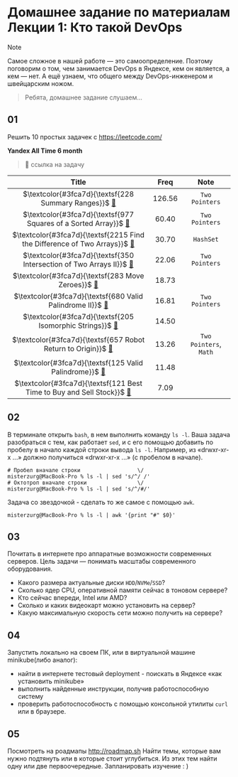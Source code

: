# Домашнее задание по материалам Лекции 1: Кто такой DevOps
> [!NOTE]
> Самое сложное в нашей работе — это самоопределение. Поэтому поговорим о том, чем занимается DevOps в Яндексе, кем он является, а кем — нет. А ещё узнаем, что общего между DevOps-инженером и швейцарским ножом.

> Ребята, домашнее задание слушаем...

## 01 
Решить 10 простых задачек с https://leetcode.com/

**Yandex All Time 6 month**
> 🔗 ссылка на задачу

|                                                                    Title                                                                     |  Freq  |          Note          |
|:--------------------------------------------------------------------------------------------------------------------------------------------:|:------:|:----------------------:|
|                    $\textcolor{#3fca7d}{\textsf{228 Summary Ranges}}$ [🔗](https://leetcode.com/problems/summary-ranges)                     | 126.56 |     `Two Pointers`     |
|         $\textcolor{#3fca7d}{\textsf{977 Squares of a Sorted Array}}$ [🔗](https://leetcode.com/problems/squares-of-a-sorted-array)          | 60.40  |     `Two Pointers`     |
| $\textcolor{#3fca7d}{\textsf{2215 Find the Difference of Two Arrays}}$ [🔗](https://leetcode.com/problems/find-the-difference-of-two-arrays) | 30.70  |       `HashSet`        |
|     $\textcolor{#3fca7d}{\textsf{350	Intersection of Two Arrays II}}$ [🔗](https://leetcode.com/problems/intersection-of-two-arrays-ii)      | 22.06  |     `Two Pointers`     |
|              $\textcolor{#3fca7d}{\textsf{283 Move Zeroes}}$ [🔗](https://leetcode.com/problems/move-zeroes) 		                        | 18.73  |                        |
|              $\textcolor{#3fca7d}{\textsf{680 Valid Palindrome II}}$ [🔗](https://leetcode.com/problems/valid-palindrome-ii) 	            | 16.81  |     `Two Pointers`     |
|                $\textcolor{#3fca7d}{\textsf{205 Isomorphic Strings}}$ [🔗](https://leetcode.com/problems/isomorphic-strings)                 | 14.50  |                        |
|           $\textcolor{#3fca7d}{\textsf{657 Robot Return to Origin}}$ [🔗](https://leetcode.com/problems/robot-return-to-origin   )           | 13.26  | `Two Pointers`, `Math` |
|                $\textcolor{#3fca7d}{\textsf{125 Valid Palindrome}}$ [🔗](https://leetcode.com/problems/valid-palindrome     )                | 11.48  |                        |
|   $\textcolor{#3fca7d}{\textsf{121 Best Time to Buy and Sell Stock}}$ [🔗]( https://leetcode.com/problems/best-time-to-buy-and-sell-stock)   |  7.09  |                        |

## 02 
В терминале открыть `bash`, в нем выполнить команду `ls -l`. 
Ваша задача разобраться с тем, как работает `sed`, 
и с его помощью добавить по пробелу в начало каждой строки вывода `ls -l`. 
Например, из «drwxr-xr-x ...» должно получиться «drwxr-xr-x ...» (с пробелом в начале). 

```shell
# Пробел вначале строки                  \/
misterzurg@MacBook-Pro % ls -l | sed 's/^/ /'
# Октотроп вначале строки                \/
misterzurg@MacBook-Pro % ls -l | sed 's/^/#/'
```

Задача со звездочкой - сделать то же самое с помощью `awk`. 
```shell
misterzurg@MacBook-Pro % ls -l | awk '{print "#" $0}'
```

## 03 
Почитать в интернете про аппаратные возможности современных серверов. 
Цель задачи — понимать масштабы современного оборудования. 
- Какого размера актуальные диски `HDD`/`NVMe`/`SSD`?
- Сколько ядер CPU, оперативной памяти сейчас в тоновом сервере?
- Кто сейчас впереди, Intel или AMD?
- Сколько и каких видеокарт можно установить на сервер?
- Какую максимальную скорость сети можно получить на сервере?

## 04
Запустить локально на своем ПК, или в виртуальной машине minikube(либо аналог):
- найти в интернете тестовый deployment - поискать в Яндексе «как установить minikube» 
- выполнить найденные инструкции, получив работоспособную систему
- проверить работоспособность с помощью консольной утилиты `curl` или в браузере. 

## 05 
Посмотреть на роадмапы http://roadmap.sh
Найти темы, которые вам нужно подтянуть или в которые стоит углубиться. Из этих тем найти одну или две первоочередные. Запланировать изучение : ) 
